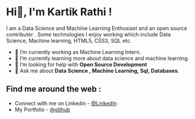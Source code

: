 <h1>Hi👋, I'm Kartik Rathi !</h1>
I am a Data Science and Machine Learning Enthusiast and an open source contributer . Some technologies I enjoy working which include Data Science, Machine learning, HTML5, CSS3, SQL etc. 

- 🔭 I’m currently working as Machine Learning Intern.
- 🌱 I’m currently learning more about data science and machine learning.
- 🤔 I’m looking for help with <b> Open Source Development </b>
- 💬 Ask me about <b> Data Science , Machine Learning, Sql, Databases</b>.

<h2> Find me around the web : </h2>

- Connect with me on Linkedin - <a href="https://www.linkedin.com/in/kartik-rathi-9a371b1b2/">@LinkedIn </a>
- My Portfolio - <a href="https://github.com/kartikrathi-coder">@github</a>
